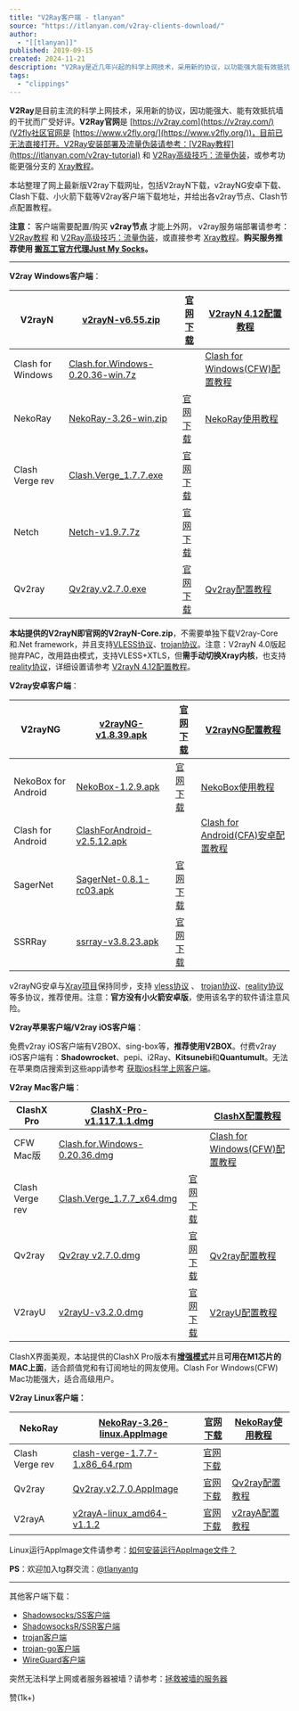 ```yaml
---
title: "V2Ray客户端 - tlanyan"
source: "https://itlanyan.com/v2ray-clients-download/"
author:
  - "[[tlanyan]]"
published: 2019-09-15
created: 2024-11-21
description: "V2Ray是近几年兴起的科学上网技术，采用新的协议，以功能强大能有效抵抗墙的干扰而广受好评。因v2ray官网被屏蔽，本站整理最新版v2ray Windows、v2ray安卓、v2ray mac、v2ray苹果和v2ray ios客户端下载网址，以及v2ray教程 - V2Ray客户端"
tags:
  - "clippings"
---
```

**V2Ray**是目前主流的科学上网技术，采用新的协议，因功能强大、能有效抵抗墙的干扰而广受好评。**V2Ray官网**是 [https://v2ray.com](https://v2ray.com/)(V2fly社区官网是 [https://www.v2fly.org/](https://www.v2fly.org/))，目前已无法直接打开。V2Ray安装部署及流量伪装请参考：[V2Ray教程](https://itlanyan.com/v2ray-tutorial) 和 [V2Ray高级技巧：流量伪装](https://itlanyan.com/v2ray-traffic-mask/)，或参考功能更强分支的 [Xray教程](https://itlanyan.com/xray-tutorial/)。

本站整理了网上最新版V2ray下载网址，包括V2rayN下载，v2rayNG安卓下载、Clash下载、小火箭下载等V2ray客户端下载地址，并给出各v2ray节点、Clash节点配置教程。

**注意：** 客户端需要配置/购买 **v2ray节点** 才能上外网， v2ray服务端部署请参考：[V2Ray教程](https://itlanyan.com/v2ray-tutorial) 和 [V2Ray高级技巧：流量伪装](https://itlanyan.com/v2ray-traffic-mask/)，或直接参考 [Xray教程](https://itlanyan.com/xray-tutorial/)。**购买服务推荐使用 [搬瓦工官方代理Just My Socks](https://vpsxueyuan.com/just-my-socks-tutorial/)。**

---

**V2ray Windows客户端**：

| V2rayN | [v2rayN-v6.55.zip](https://itlanyan.com/download.php?filename=/v2/windows/v2rayN-v6.55.zip) | [官网下载](https://github.com/2dust/v2rayN/releases) | [V2rayN 4.12配置教程](https://itlanyan.com/go.php?key=v2rayn-config-new) |
| --- | --- | --- | --- |
| Clash for Windows | [Clash.for.Windows-0.20.36-win.7z](https://itlanyan.com/download.php?filename=/v2/windows/Clash.for.Windows-0.20.36-win.7z) |  | [Clash for Windows(CFW)配置教程](https://itlanyan.com/go.php?key=v2ray-clash-win-config) |
| NekoRay | [NekoRay-3.26-win.zip](https://itlanyan.com/download.php?filename=/v2/windows/NekoRay-3.26-win.zip) | [官网下载](https://github.com/MatsuriDayo/nekoray/releases) | [NekoRay使用教程](https://v2xtls.org/nekoray%e4%bd%bf%e7%94%a8%e6%95%99%e7%a8%8b/) |
| Clash Verge rev | [Clash.Verge\_1.7.7.exe](https://itlanyan.com/download.php?filename=/v2/windows/Clash.Verge_1.7.7_x64-setup.exe) | [官网下载](https://github.com/clash-verge-rev/clash-verge-rev/releases) |  |
| Netch | [Netch-v1.9.7.7z](https://itlanyan.com/download.php?filename=/v2/windows/Netch-v1.9.7.7z) | [官网下载](https://github.com/NetchX/Netch/releases) |  |
| Qv2ray | [Qv2ray.v2.7.0.exe](https://itlanyan.com/download.php?filename=/v2/windows/Qv2ray.v2.7.0.exe) | [官网下载](https://github.com/Qv2ray/Qv2ray/releases) | [Qv2ray配置教程](https://itlanyan.com/go.php?key=qv2ray-config) |

**本站提供的V2rayN即官网的V2rayN-Core.zip**，不需要单独下载V2ray-Core和.Net framework，并且支持[VLESS协议](https://itlanyan.com/introduce-v2ray-vless-protocol/)、[trojan协议](https://itlanyan.com/trojan-tutorial/)。注意：V2rayN 4.0版起抛弃PAC，改用路由模式，支持VLESS+XTLS，但**需手动切换Xray内核**，也支持 [reality协议](https://github.com/XTLS/REALITY)，详细设置请参考 [V2rayN 4.12配置教程](https://itlanyan.com/go.php?key=v2rayn-config-new)。

**V2ray安卓客户端**：

| V2rayNG | [v2rayNG-v1.8.39.apk](https://itlanyan.com/download.php?filename=/v2/android/v2rayNG-v1.8.39.apk) | [官网下载](https://github.com/2dust/v2rayNG/releases) | [V2rayNG配置教程](https://itlanyan.com/go.php?key=v2rayng-config) |
| --- | --- | --- | --- |
| NekoBox for Android | [NekoBox-1.2.9.apk](https://itlanyan.com/download.php?filename=/v2/android/NekoBox-1.2.9.apk) | [官网下载](https://github.com/MatsuriDayo/NekoBoxForAndroid/releases) | [NekoBox使用教程](https://v2xtls.org/nekobox-for-android%e4%bd%bf%e7%94%a8%e6%95%99%e7%a8%8b/) |
| Clash for Android | [ClashForAndroid-v2.5.12.apk](https://itlanyan.com/download.php?filename=/v2/android/ClashForAndroid-v2.5.12.apk) |  | [Clash for Android(CFA)安卓配置教程](https://itlanyan.com/go.php?key=v2ray-clash-an-config) |
| SagerNet | [SagerNet-0.8.1-rc03.apk](https://itlanyan.com/download.php?filename=/v2/android/SagerNet-0.8.1-rc03.apk) | [官网下载](https://github.com/SagerNet/SagerNet/releases) |  |
| SSRRay | [ssrray-v3.8.23.apk](https://itlanyan.com/download.php?filename=/v2/android/ssrray-v3.8.23.apk) | [官网下载](https://github.com/xxf098/shadowsocksr-v2ray-trojan-android/releases) |  |

v2rayNG安卓与[Xray项目](https://itlanyan.com/xray-tutorial/)保持同步，支持 [vless协议](https://itlanyan.com/introduce-v2ray-vless-protocol/) 、 [trojan协议](https://itlanyan.com/trojan-tutorial/)、[reality协议](https://github.com/XTLS/REALITY)等多协议，推荐使用。注意：**官方没有小火箭安卓版**，使用该名字的软件请注意风险。

**V2ray苹果客户端/V2ray iOS客户端**：

免费v2ray iOS客户端有V2BOX、sing-box等，**推荐使用V2BOX**。付费v2ray iOS客户端有：**Shadowrocket**、pepi、i2Ray、**Kitsunebi**和**Quantumult**。无法在苹果商店搜索到这些app请参考 [获取ios科学上网客户端](https://itlanyan.com/get-proxy-clients/)。

**V2ray Mac客户端**：

| ClashX Pro | [ClashX-Pro-v1.117.1.1.dmg](https://itlanyan.com/download.php?filename=/v2/macos/ClashX-Pro-v1.117.1.1.dmg) |  | [ClashX配置教程](https://itlanyan.com/go.php?key=v2ray-clashx-config) |
| --- | --- | --- | --- |
| CFW Mac版 | [Clash.for.Windows-0.20.36.dmg](https://itlanyan.com/download.php?filename=/v2/macos/Clash.for.Windows-0.20.36.dmg) |  | [Clash for Windows(CFW)配置教程](https://itlanyan.com/go.php?key=v2ray-clash-win-config) |
| Clash Verge rev | [Clash.Verge\_1.7.7\_x64.dmg](https://itlanyan.com/download.php?filename=/v2/macos/Clash.Verge_1.7.7_x64.dmg) | [官网下载](https://github.com/clash-verge-rev/clash-verge-rev/releases) |  |
| Qv2ray | [Qv2ray v2.7.0.dmg](https://itlanyan.com/download.php?filename=/v2/macos/Qv2ray.v2.7.0.dmg) | [官网下载](https://github.com/Qv2ray/Qv2ray/releases) | [Qv2ray配置教程](https://itlanyan.com/go.php?key=qv2ray-config) |
| V2rayU | [v2rayU-v3.2.0.dmg](https://itlanyan.com/download.php?filename=/v2/macos/v2rayU-v3.2.0.dmg) | [官网下载](https://github.com/yanue/V2rayU/releases) | [V2rayU配置教程](https://itlanyan.com/go.php?key=v2rayu-config) |

ClashX界面美观，本站提供的ClashX Pro版本有[**增强模式**](https://itlanyan.com/use-enhanced-mode-in-clash-to-global-proxy/)并且**可用在M1芯片的MAC上面**，适合颜值党和有订阅地址的网友使用。Clash For Windows(CFW) Mac功能强大，适合高级用户。

**V2ray Linux客户端：**

| NekoRay | [NekoRay-3.26-linux.AppImage](https://itlanyan.com/download.php?filename=/v2/linux/NekoRay-3.26-linux.AppImage) | [官网下载](https://github.com/MatsuriDayo/nekoray/releases) | [NekoRay使用教程](https://v2xtls.org/nekoray%e4%bd%bf%e7%94%a8%e6%95%99%e7%a8%8b/) |
| --- | --- | --- | --- |
| Clash Verge rev | [clash-verge-1.7.7-1.x86\_64.rpm](https://itlanyan.com/download.php?filename=/v2/linux/clash-verge-1.7.7-1.x86_64.rpm) | [官网下载](https://github.com/clash-verge-rev/clash-verge-rev/releases) |  |
| Qv2ray | [Qv2ray.v2.7.0.AppImage](https://itlanyan.com/download.php?filename=/v2/linux/Qv2ray.v2.7.0.AppImage) | [官网下载](https://github.com/Qv2ray/Qv2ray/releases) | [Qv2ray配置教程](https://itlanyan.com/go.php?key=qv2ray-config) |
| V2rayA | [v2rayA-linux\_amd64-v1.1.2](https://itlanyan.com/download.php?filename=/v2/linux/v2rayA-linux_amd64-v1.1.2) | [官网下载](https://github.com/v2rayA/v2rayA/releases) | [v2rayA配置教程](https://itlanyan.com/go.php?key=v2raya-config) |

Linux运行AppImage文件请参考：[如何安装运行AppImage文件？](https://itlanyan.com/how-to-run-appimage-file/)

**PS**：欢迎加入tg群交流：[@tlanyantg](https://t.me/tlanyantg)

---

其他客户端下载：

- [Shadowsocks/SS客户端](https://itlanyan.com/shadowsock-clients/)
- [ShadowsocksR/SSR客户端](https://itlanyan.com/shadowsockr-shadowsocksr-shadowsocksrr-clients/)
- [trojan客户端](https://itlanyan.com/trojan-clients-download/)
- [trojan-go客户端](https://itlanyan.com/trojan-go-clients-download/)
- [WireGuard客户端](https://itlanyan.com/wireguard-clients/)

突然无法科学上网或者服务器被墙？请参考：[拯救被墙的服务器](https://itlanyan.com/recovery-blocked-ip/)

赞(1k+)